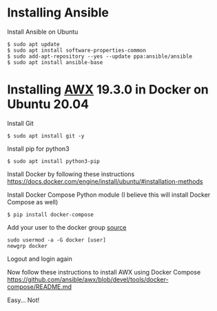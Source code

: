 # Installing Ansible

Install Ansible on Ubuntu

```
$ sudo apt update
$ sudo apt install software-properties-common
$ sudo add-apt-repository --yes --update ppa:ansible/ansible
$ sudo apt install ansible-base
```

# Installing [AWX](https://github.com/ansible/awx) 19.3.0 in Docker on Ubuntu 20.04

Install Git
```
$ sudo apt install git -y
```

Install pip for python3
```
$ sudo apt install python3-pip
```

Install Docker by following these instructions
https://docs.docker.com/engine/install/ubuntu/#installation-methods

Install Docker Compose Python module (I believe this will install Docker Compose as well)
```
$ pip install docker-compose
```

Add your user to the docker group [source](https://stackoverflow.com/questions/47854463/docker-got-permission-denied-while-trying-to-connect-to-the-docker-daemon-socke)
```
sudo usermod -a -G docker [user]
newgrp docker
```
Logout and login again

Now follow these instructions to install AWX using Docker Compose
https://github.com/ansible/awx/blob/devel/tools/docker-compose/README.md

Easy... Not!

